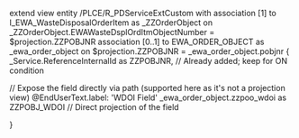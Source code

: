 extend view entity /PLCE/R_PDServiceExtCustom with
  association [1] to I_EWA_WasteDisposalOrderItem as _ZZOrderObject on _ZZOrderObject.EWAWasteDsplOrdItmObjectNumber = $projection.ZZPOBJNR
  association [0..1] to EWA_ORDER_OBJECT as _ewa_order_object on $projection.ZZPOBJNR = _ewa_order_object.pobjnr
{
  _Service.ReferenceInternalId as ZZPOBJNR,  // Already added; keep for ON condition
  
  // Expose the field directly via path (supported here as it's not a projection view)
  @EndUserText.label: 'WDOI Field'
  _ewa_order_object.zzpoo_wdoi as ZZPOBJ_WDOI  // Direct projection of the field
  
}
